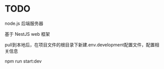 # TODO

node.js 后端服务器

基于 NestJS web 框架

pull到本地后，在项目文件的根目录下新建.env.development配置文件，配置相关信息

npm run start:dev
